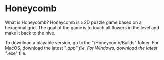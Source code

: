 # Honeycomb

What is Honeycomb?
    Honeycomb is a 2D puzzle game based on a hexagonal grid. The goal of the game is to touch all flowers in the level and make it back to the hive.

To download a playable version, go to the "/Honeycomb/Builds" folder. For MacOS, download the latest "*.app" file. For Windows, download the latest "*.exe" file. 
